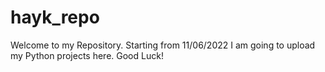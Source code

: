 # hayk_repo
Welcome to my Repository.
Starting from 11/06/2022 I am going to upload my Python projects here.
Good Luck! 
